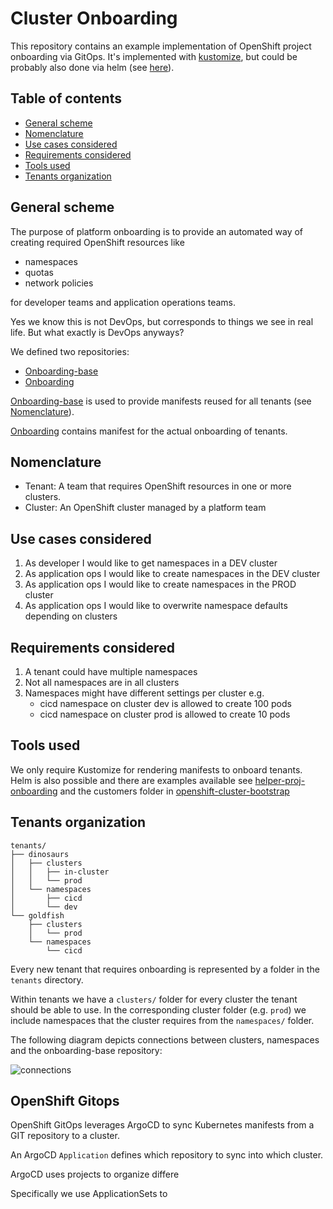 # Cluster Onboarding

This repository contains an example implementation of OpenShift
project onboarding via GitOps.  It's implemented with
[kustomize](https://kustomize.io), but could be probably also done via
helm (see [here](#tools-used)).

## Table of contents

* [General scheme](#general-scheme)
* [Nomenclature](#nomenclature)
* [Use cases considered](#use-cases-considered)
* [Requirements considered](#requirements-considered)
* [Tools used](#tools-used)
* [Tenants organization](#tenants-organization)

## General scheme

The purpose of platform onboarding is to provide an automated way of
creating required OpenShift resources like

- namespaces
- quotas
- network policies

for developer teams and application operations teams.

Yes we know this is not DevOps, but corresponds to things we see in
real life. But what exactly is DevOps anyways?

We defined two repositories:

- [Onboarding-base](https://github.com/tosmi-gitops/onboarding-base.git)
- [Onboarding](https://github.com/tosmi-gitops/onboarding-base.git)

[Onboarding-base](https://github.com/tosmi-gitops/onboarding-base.git)
is used to provide manifests reused for all tenants (see
[Nomenclature](#nomenclature)).

[Onboarding](https://github.com/tosmi-gitops/onboarding-base.git)
contains manifest for the actual onboarding of tenants.

## Nomenclature

- Tenant: A team that requires OpenShift resources in one or more clusters.
- Cluster: An OpenShift cluster managed by a platform team

## Use cases considered

1. As developer I would like to get namespaces in a DEV cluster
2. As application ops I would like to create namespaces in the DEV cluster
3. As application ops I would like to create namespaces in the PROD cluster
4. As application ops I would like to overwrite namespace defaults
   depending on clusters

## Requirements considered

1. A tenant could have multiple namespaces
2. Not all namespaces are in all clusters
3. Namespaces might have different settings per cluster
   e.g.
    - cicd namespace on cluster dev is allowed to create 100 pods
	- cicd namespace on cluster prod is allowed to create 10 pods

## Tools used

We only require Kustomize for rendering manifests to onboard
tenants. Helm is also possible and there are examples available see
[helper-proj-onboarding](https://github.com/tjungbauer/helm-charts/tree/main/charts/helper-proj-onboarding)
and the customers folder in
[openshift-cluster-bootstrap](https://github.com/tjungbauer/openshift-cluster-bootstrap/tree/main/customers)

## Tenants organization

```
tenants/
├── dinosaurs
│   ├── clusters
│   │   ├── in-cluster
│   │   └── prod
│   └── namespaces
│       ├── cicd
│       └── dev
└── goldfish
    ├── clusters
    │   └── prod
    └── namespaces
        └── cicd
```

Every new tenant that requires onboarding is represented by a folder
in the `tenants` directory.

Within tenants we have a `clusters/` folder for every cluster the
tenant should be able to use. In the corresponding cluster folder
(e.g. `prod`) we include namespaces that the cluster requires from the
`namespaces/` folder.

The following diagram depicts connections between clusters, namespaces
and the onboarding-base repository:

![connections](https://raw.githubusercontent.com/tosmi-gitops/onboarding/main/docs/connections.png)

## OpenShift Gitops

OpenShift GitOps leverages ArgoCD to sync Kubernetes manifests from a
GIT repository to a cluster.

An ArgoCD `Application` defines which repository to sync into which cluster.

ArgoCD uses projects to organize differe

Specifically we use ApplicationSets to
